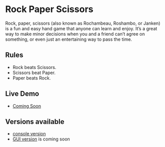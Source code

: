 # Rock Paper Scissors
Rock, paper, scissors (also known as Rochambeau, Roshambo, or Janken) is a fun and easy hand game that anyone can learn and enjoy. It’s a great way to make minor decisions when you and a friend can’t agree on something, or even just an entertaining way to pass the time.

## Rules
- Rock beats Scissors.
- Scissors beat Paper.
- Paper beats Rock.

## Live Demo
- [Coming Soon](#)

## Versions available
- [console version](#)
- [GUI version](#) is coming soon